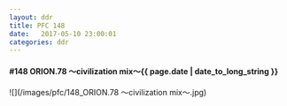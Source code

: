 ```yaml
---
layout: ddr
title: PFC 148
date:   2017-05-10 23:00:01
categories: ddr
---
```


#### **#148** ORION.78 ～civilization mix～<span class="pull-right">{{ page.date | date_to_long_string }}</span>
![](/images/pfc/148_ORION.78 ～civilization mix～.jpg)

